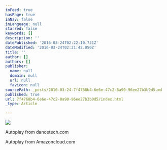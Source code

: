 ```yaml
---
inFeed: true
hasPage: true
inNav: false
inLanguage: null
starred: false
keywords: []
description: ''
datePublished: '2016-03-24T02:22:10.721Z'
dateModified: '2016-03-24T02:21:42.050Z'
title: ''
author: []
authors: []
publisher:
  name: null
  domain: null
  url: null
  favicon: null
sourcePath: _posts/2016-03-24-7f4768b4-6e6e-47c2-8a90-96ee27b3b9d5.md
published: true
url: 7f4768b4-6e6e-47c2-8a90-96ee27b3b9d5/index.html
_type: Article

---
```

![](https://the-grid-user-content.s3-us-west-2.amazonaws.com/95a8901d-4a1e-46a9-90fa-3a50651e456a.jpg)

Autoplay from dancetech.com 

Autoplay from Amazoncloud.com